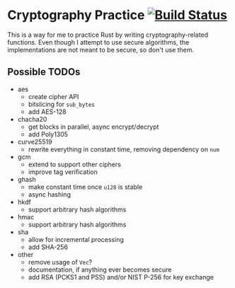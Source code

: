 # Cryptography Practice  [![Build Status](https://travis-ci.org/tbarrella/crypto-practice.svg?branch=master)](https://travis-ci.org/tbarrella/crypto-practice)

This is a way for me to practice Rust by writing cryptography-related functions.
Even though I attempt to use secure algorithms, the implementations are not
meant to be secure, so don't use them.

## Possible TODOs
* aes
  * create cipher API
  * bitslicing for `sub_bytes`
  * add AES-128
* chacha20
  * get blocks in parallel, async encrypt/decrypt
  * add Poly1305
* curve25519
  * rewrite everything in constant time, removing dependency on `num`
* gcm
  * extend to support other ciphers
  * improve tag verification
* ghash
  * make constant time once `u128` is stable
  * async hashing
* hkdf
  * support arbitrary hash algorithms
* hmac
  * support arbitrary hash algorithms
* sha
  * allow for incremental processing
  * add SHA-256
* other
  * remove usage of `Vec`?
  * documentation, if anything ever becomes secure
  * add RSA (PCKS1 and PSS) and/or NIST P-256 for key exchange
